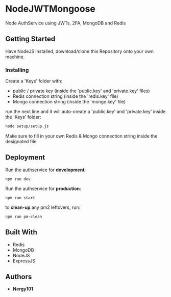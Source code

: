 # NodeJWTMongoose

Node AuthService using JWTs, 2FA, MongoDB and Redis

## Getting Started

Have NodeJS installed, download/clone this Repository onto your own machine.

### Installing

Create a 'Keys' folder with:

- public / private key (inside the 'public.key' and 'private.key' files)
- Redis connection string (inside the 'redis.key' file)
- Mongo connection string (inside the 'mongo.key' file)

run the next line and it will auto-create a 'public.key' and 'private.key' inside the 'Keys' folder:

```bash
node setup/setup.js
```

Make sure to fill in your own Redis & Mongo connection string inside the designated file

## Deployment

Run the authservice for **development**:

```
npm run dev
```

Run the authservice for **production**:

```
npm run start
```

to **clean-up** any pm2 leftovers, run:

```
npm run pm-clean
```

## Built With

- Redis
- MongoDB
- NodeJS
- ExpressJS

## Authors

- **Nergy101**
